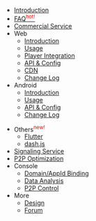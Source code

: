 - [Introduction](/en/README.md)
- [FAQ<sup style="color:red;">hot!</sup>](/en/FAQ.md)
- [Commercial Service](/en/commercial.md)
- Web
    - [Introduction](/en/web/introduction.md)
    - [Usage](/en/web/usage.md)
    - [Player Integration](/en/web/players.md)
    - [API & Config](/en/web/API.md)
    - [CDN](/en/web/CDN.md)
    - [Change Log](/en/web/logs.md)
- Android
    - [Introduction](/en/android/introduction.md)
    - [Usage](/en/android/usage.md)
    - [API & Config](/en/android/API.md)
    - [Change Log](/en/android/logs.md)
<!--
- iOS
    - [Introduction](/en/ios/introduction.md)
    - [Usage](/en/ios/usage.md)
    - [API & Config](/en/ios/API.md)
    - [Change Log](/en/ios/logs.md)
-->
- Others<sup style="color:red;">new!</sup>
    - [Flutter](/en/flutter.md)
    - [dash.js](/en/dashjs.md)
- [Signaling Service](/en/signaling.md)
- [P2P Optimization](/en/m3u8.md)
- Console
    - [Domain/AppId Binding](/en/bindings.md)
    - [Data Analysis](/en/data-explain.md)
    - [P2P Control](/en/p2p-control.md)
- More
    - [Design](/en/design.md)
    - [Forum](/coming-soon)
  

